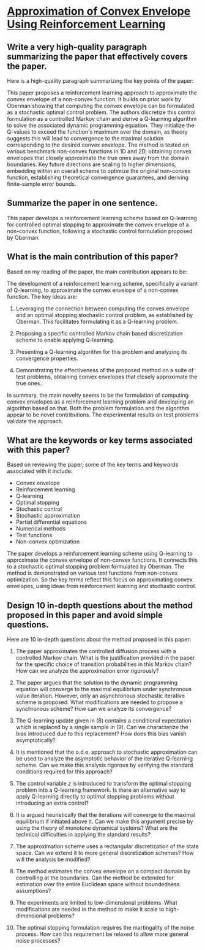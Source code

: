 # [Approximation of Convex Envelope Using Reinforcement Learning](https://arxiv.org/abs/2311.14421)

## Write a very high-quality paragraph summarizing the paper that effectively covers the paper.

 Here is a high-quality paragraph summarizing the key points of the paper:

This paper proposes a reinforcement learning approach to approximate the convex envelope of a non-convex function. It builds on prior work by Oberman showing that computing the convex envelope can be formulated as a stochastic optimal control problem. The authors discretize this control formulation as a controlled Markov chain and derive a Q-learning algorithm to solve the associated dynamic programming equation. They initialize the Q-values to exceed the function's maximum over the domain, as theory suggests this will lead to convergence to the maximal solution corresponding to the desired convex envelope. The method is tested on various benchmark non-convex functions in 1D and 2D, obtaining convex envelopes that closely approximate the true ones away from the domain boundaries. Key future directions are scaling to higher dimensions, embedding within an overall scheme to optimize the original non-convex function, establishing theoretical convergence guarantees, and deriving finite-sample error bounds.


## Summarize the paper in one sentence.

 This paper develops a reinforcement learning scheme based on Q-learning for controlled optimal stopping to approximate the convex envelope of a non-convex function, following a stochastic control formulation proposed by Oberman.


## What is the main contribution of this paper?

 Based on my reading of the paper, the main contribution appears to be:

The development of a reinforcement learning scheme, specifically a variant of Q-learning, to approximate the convex envelope of a non-convex function. The key ideas are:

1) Leveraging the connection between computing the convex envelope and an optimal stopping stochastic control problem, as established by Oberman. This facilitates formulating it as a Q-learning problem.

2) Proposing a specific controlled Markov chain based discretization scheme to enable applying Q-learning.

3) Presenting a Q-learning algorithm for this problem and analyzing its convergence properties.  

4) Demonstrating the effectiveness of the proposed method on a suite of test problems, obtaining convex envelopes that closely approximate the true ones.

In summary, the main novelty seems to be the formulation of computing convex envelopes as a reinforcement learning problem and developing an algorithm based on that. Both the problem formulation and the algorithm appear to be novel contributions. The experimental results on test problems validate the approach.


## What are the keywords or key terms associated with this paper?

 Based on reviewing the paper, some of the key terms and keywords associated with it include:

- Convex envelope
- Reinforcement learning 
- Q-learning
- Optimal stopping  
- Stochastic control
- Stochastic approximation
- Partial differential equations
- Numerical methods
- Test functions
- Non-convex optimization

The paper develops a reinforcement learning scheme using Q-learning to approximate the convex envelope of non-convex functions. It connects this to a stochastic optimal stopping problem formulated by Oberman. The method is demonstrated on various test functions from non-convex optimization. So the key terms reflect this focus on approximating convex envelopes, using ideas from reinforcement learning and stochastic control.


## Design 10 in-depth questions about the method proposed in this paper and avoid simple questions.

 Here are 10 in-depth questions about the method proposed in this paper:

1. The paper approximates the controlled diffusion process with a controlled Markov chain. What is the justification provided in the paper for the specific choice of transition probabilities in this Markov chain? How can we analyze the approximation error rigorously?

2. The paper argues that the solution to the dynamic programming equation will converge to the maximal equilibrium under synchronous value iteration. However, only an asynchronous stochastic iterative scheme is proposed. What modifications are needed to propose a synchronous scheme? How can we analyze its convergence?

3. The Q-learning update given in (8) contains a conditional expectation which is replaced by a single sample in (9). Can we characterize the bias introduced due to this replacement? How does this bias vanish asymptotically? 

4. It is mentioned that the o.d.e. approach to stochastic approximation can be used to analyze the asymptotic behavior of the iterative Q-learning scheme. Can we make this analysis rigorous by verifying the standard conditions required for this approach?

5. The control variable $z$ is introduced to transform the optimal stopping problem into a Q-learning framework. Is there an alternative way to apply Q-learning directly to optimal stopping problems without introducing an extra control?

6. It is argued heuristically that the iterations will converge to the maximal equilibrium if initiated above it. Can we make this argument precise by using the theory of monotone dynamical systems? What are the technical difficulties in applying the standard results?

7. The approximation scheme uses a rectangular discretization of the state space. Can we extend it to more general discretization schemes? How will the analysis be modified?

8. The method estimates the convex envelope on a compact domain by controlling at the boundaries. Can the method be extended for estimation over the entire Euclidean space without boundedness assumptions?

9. The experiments are limited to low-dimensional problems. What modifications are needed in the method to make it scale to high-dimensional problems?

10. The optimal stopping formulation requires the martingality of the noise process. How can this requirement be relaxed to allow more general noise processes?
